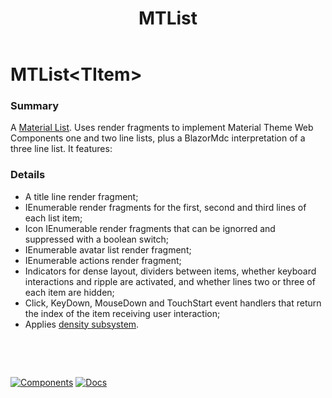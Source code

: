 ﻿---
uid: C.MTList
title: MTList
---
# MTList&lt;TItem&gt;

### Summary

A [Material List](https://github.com/material-components/material-components-web/tree/v7.0.0/packages/mdc-list#lists). Uses render fragments to implement Material Theme Web Components one and two line lists, plus a BlazorMdc interpretation of a three line list. It features:

### Details

- A title line render fragment;
- IEnumerable render fragments for the first, second and third lines of each list item;
- Icon IEnumerable render fragments that can be ignorred and suppressed with a boolean switch;
- IEnumerable avatar list render fragment;
- IEnumerable actions render fragment;
- Indicators for dense layout, dividers between items, whether keyboard interactions and ripple are activated, and whether lines two or three of each item are hidden;
- Click, KeyDown, MouseDown and TouchStart event handlers that return the index of the item receiving user interaction;
- Applies [density subsystem](xref:A.Density).

&nbsp;

&nbsp;

[![Components](https://img.shields.io/static/v1?label=Components&message=Core&color=blue)](xref:A.CoreComponents)
[![Docs](https://img.shields.io/static/v1?label=API%20Documentation&message=MTList&color=brightgreen)](xref:BlazorMdc.MTList`1)